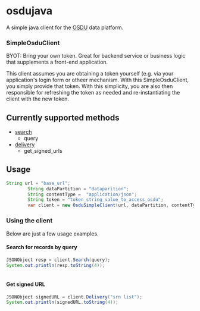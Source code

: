 # osdujava

A simple java client for the [OSDU](https://community.opengroup.org/osdu) data platform.

### SimpleOsduClient

BYOT: Bring your own token. Great for backend service or business logic that supplements a
front-end application.

This client assumes you are obtaining a token yourself (e.g. via your application's
login form or otheer mechanism. With this SimpleOsduClient, you simply provide that token.
With this simplicity, you are also then responsible for refreshing the token as needed and
re-instantiating the client with the new token.


## Currently supported methods

- [search](osdu/OsduSimpleClient.java)
  - query
- [delivery](osdu/OsduSimpleClient.java)
  - get_signed_urls

## Usage

```java
String url = "base_url";
    	String dataPartition = "dataparition";
    	String contentType =  "application/json";
    	String token = "token_string_value_to_access_osdu"; 
    	var client = new OsduSimpleClient(url, dataPartition, contentType, token);
```

### Using the client

Below are just a few usage examples.

#### Search for records by query

```java
JSONObject resp = client.Search(query); 
System.out.println(resp.toString(4));	    
	    
```
#### Get signed URL

```java
JSONObject signedURL = client.Delivery("srn list");
System.out.println(signedURL.toString(4));		    
	    
```


